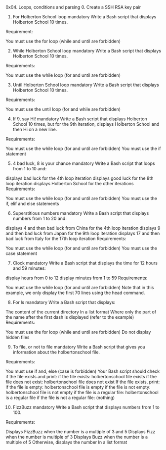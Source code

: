 0x04. Loops, conditions and parsing
0. Create a SSH RSA key pair 
1. For Holberton School loop mandatory
Write a Bash script that displays Holberton School 10 times.

Requirement:

You must use the for loop (while and until are forbidden)

2. While Holberton School loop mandatory
Write a Bash script that displays Holberton School 10 times.

Requirements:

You must use the while loop (for and until are forbidden)

3. Until Holberton School loop mandatory
Write a Bash script that displays Holberton School 10 times.

Requirements:

You must use the until loop (for and while are forbidden)

4. If 9, say Hi! mandatory
Write a Bash script that displays Holberton School 10 times, but for the 9th iteration, displays Holberton School and then Hi on a new line.

Requirements:

You must use the while loop (for and until are forbidden)
You must use the if statement

5. 4 bad luck, 8 is your chance mandatory
Write a Bash script that loops from 1 to 10 and:

displays bad luck for the 4th loop iteration
displays good luck for the 8th loop iteration
displays Holberton School for the other iterations
Requirements:

You must use the while loop (for and until are forbidden)
You must use the if, elif and else statements

6. Superstitious numbers mandatory
Write a Bash script that displays numbers from 1 to 20 and:

displays 4 and then bad luck from China for the 4th loop iteration
displays 9 and then bad luck from Japan for the 9th loop iteration
displays 17 and then bad luck from Italy for the 17th loop iteration
Requirements:

You must use the while loop (for and until are forbidden)
You must use the case statement

7. Clock mandatory
Write a Bash script that displays the time for 12 hours and 59 minutes:

display hours from 0 to 12
display minutes from 1 to 59
Requirements:

You must use the while loop (for and until are forbidden)
Note that in this example, we only display the first 70 lines using the head command.

8. For ls mandatory
Write a Bash script that displays:

The content of the current directory
In a list format
Where only the part of the name after the first dash is displayed (refer to the example)
Requirements:

You must use the for loop (while and until are forbidden)
Do not display hidden files

9. To file, or not to file mandatory
Write a Bash script that gives you information about the holbertonschool file.

Requirements:

You must use if and, else (case is forbidden)
Your Bash script should check if the file exists and print:
if the file exists: holbertonschool file exists
if the file does not exist: holbertonschool file does not exist
If the file exists, print:
if the file is empty: holbertonschool file is empty
if the file is not empty: holbertonschool file is not empty
if the file is a regular file: holbertonschool is a regular file
if the file is not a regular file: (nothing)

10. FizzBuzz mandatory
Write a Bash script that displays numbers from 1 to 100.

Requirements:

Displays FizzBuzz when the number is a multiple of 3 and 5
Displays Fizz when the number is multiple of 3
Displays Buzz when the number is a multiple of 5
Otherwise, displays the number
In a list format


